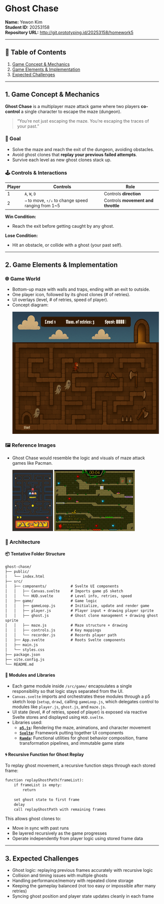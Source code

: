 # Ghost Chase

**Name:** Yewon Kim  
**Student ID:** 20253158  
**Repository URL:** http://git.prototyping.id/20253158/homework5

---

## 📑 Table of Contents
1. [Game Concept & Mechanics](#1-game-concept--mechanics)
2. [Game Elements & Implementation](#2-game-elements--implementation)
3. [Expected Challenges](#3-expected-challenges)

---

## 1. Game Concept & Mechanics

**Ghost Chase** is a multiplayer maze attack game where two players **co-control** a single character to escape the maze (dungeon).

> “You’re not just escaping the maze. You’re escaping the traces of your past.”

### 🎯 Goal
- Solve the maze and reach the exit of the dungeon, avoiding obstacles.
- Avoid ghost clones that **replay your previous failed attempts**.
- Survive each level as new ghost clones stack up.

### 🕹️ Controls & Interactions

| Player | Controls       | Role                          |
|--------|----------------|-------------------------------|
| 1      | `A`, `W`, `D`   | Controls **direction**         |
| 2      | `→` to move, `↑/↓` to change speed ranging from 1~5 | Controls **movement and throttle** |

**Win Condition:**  
- Reach the exit before getting caught by any ghost.

**Lose Condition:**  
- Hit an obstacle, or collide with a ghost (your past self).

---

## 2. Game Elements & Implementation

### 🌐 Game World

- Bottom-up maze with walls and traps, ending with an exit to outside.
- One player icon, followed by its ghost clones (# of retries).
- UI overlays (level, # of retries, speed of player).
- Concept diagram:
  <p>
  <img src="./assets/concept-diagram.png" height="400"/>
  </p>


### 🖼️ Reference Images

- Ghost Chase would resemble the logic and visuals of maze attack games like Pacman.

  <p>
  <img src="./assets/pacman.jpg" height="200"/>
  <img src="./assets/fireBoyAndWatergirl.png" height="200"/>
  </p>

### 🔧 Architecture

#### 📦 Tentative Folder Structure

```plaintext
ghost-chase/
├── public/                   
│   └── index.html
├── src/
│   ├── components/           # Svelte UI components
│   │   ├── Canvas.svelte     # Imports game p5 sketch
│   │   └── HUD.svelte        # Level info, retries, speed
│   ├── game/                 # Game logic
│   │   ├── gameLoop.js       # Initialize, update and render game
│   │   ├── player.js         # Player input + drawing player sprite
│   │   ├── ghost.js          # Ghost clone management + drawing ghost sprite
│   │   ├── maze.js           # Maze structure + drawing
│   │   ├── controls.js       # Key mappings
│   │   └── recorder.js       # Records player path
│   ├── App.svelte            # Roots Svelte components
│   ├── main.js               
│   └── styles.css
├── package.json
├── vite.config.js            
└── README.md
```

#### 🧱 Modules and Libraries

- Each game module inside `/src/game/` encapsulates a single responsibility so that logic stays separated from the UI. 
- `Canvas.svelte` imports and orchestrates these modules through a p5 sketch loop (`setup`, `draw`), calling `gameLoop.js`, which delegates control to modules like `player.js`, `ghost.js`, and `maze.js`.
- UI state (level, # of retries, speed of player) is exposed via reactive Svelte stores and displayed using `HUD.svelte`.
- Libraries used:
  - **[`p5.js`](https://p5js.org/):** Rendering the maze, animations, and character movement  
  - **[`Svelte`](https://svelte.dev/):** Framework putting together UI components
  - **[`Ramda`](https://ramdajs.com/):** Functional utilities for ghost behavior composition, frame transformation pipelines, and immutable game state

#### 🌀 Recursive Function for Ghost Replay

To replay ghost movement, a recursive function steps through each stored frame:

```pseudo
function replayGhostPath(frameList):
    if frameList is empty:
        return

    set ghost state to first frame
    delay
    call replayGhostPath with remaining frames
```

This allows ghost clones to:

- Move in sync with past runs  
- Be layered recursively as the game progresses  
- Operate independently from player logic using stored frame data  

---

## 3. Expected Challenges

- Ghost logic: replaying previous frames accurately with recursive logic
- Collision and timing issues with multiple ghosts
- Handling performance/memory with repeated clone storage
- Keeping the gameplay balanced (not too easy or impossible after many retries)
- Syncing ghost position and player state updates cleanly in each frame
